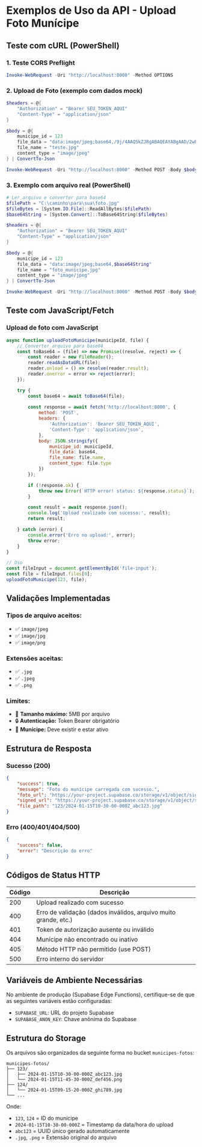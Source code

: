 # Exemplos de Uso da API - Upload Foto Munícipe

## Teste com cURL (PowerShell)

### 1. Teste CORS Preflight
```powershell
Invoke-WebRequest -Uri "http://localhost:8000" -Method OPTIONS
```

### 2. Upload de Foto (exemplo com dados mock)
```powershell
$headers = @{
    "Authorization" = "Bearer SEU_TOKEN_AQUI"
    "Content-Type" = "application/json"
}

$body = @{
    municipe_id = 123
    file_data = "data:image/jpeg;base64,/9j/4AAQSkZJRgABAQEAYABgAAD/2wBDAAYEBQYFBAYGBQYHBwYIChAKCgkJChQODwwQFxQYGBcUFhYaHSUfGhsjHBYWICwgIyYnKSopGR8tMC0oMCUoKSj/2wBDAQcHBwoIChMKChMoGhYaKCgoKCgoKCgoKCgoKCgoKCgoKCgoKCgoKCgoKCgoKCgoKCgoKCgoKCgoKCgoKCgoKCj/wAARCAABAAEDASIAAhEBAxEB/8QAFQABAQAAAAAAAAAAAAAAAAAAAAv/xAAUEAEAAAAAAAAAAAAAAAAAAAAA/8QAFQEBAQAAAAAAAAAAAAAAAAAAAAX/xAAUEQEAAAAAAAAAAAAAAAAAAAAA/9oADAMBAAIRAxEAPwCdABmX/9k="
    file_name = "teste.jpg"
    content_type = "image/jpeg"
} | ConvertTo-Json

Invoke-WebRequest -Uri "http://localhost:8000" -Method POST -Body $body -Headers $headers
```

### 3. Exemplo com arquivo real (PowerShell)
```powershell
# Ler arquivo e converter para base64
$filePath = "C:\caminho\para\sua\foto.jpg"
$fileBytes = [System.IO.File]::ReadAllBytes($filePath)
$base64String = [System.Convert]::ToBase64String($fileBytes)

$headers = @{
    "Authorization" = "Bearer SEU_TOKEN_AQUI"
    "Content-Type" = "application/json"
}

$body = @{
    municipe_id = 123
    file_data = "data:image/jpeg;base64,$base64String"
    file_name = "foto_municipe.jpg"
    content_type = "image/jpeg"
} | ConvertTo-Json

Invoke-WebRequest -Uri "http://localhost:8000" -Method POST -Body $body -Headers $headers
```

## Teste com JavaScript/Fetch

### Upload de foto com JavaScript
```javascript
async function uploadFotoMunicipe(municipeId, file) {
    // Converter arquivo para base64
    const toBase64 = (file) => new Promise((resolve, reject) => {
        const reader = new FileReader();
        reader.readAsDataURL(file);
        reader.onload = () => resolve(reader.result);
        reader.onerror = error => reject(error);
    });

    try {
        const base64 = await toBase64(file);
        
        const response = await fetch('http://localhost:8000', {
            method: 'POST',
            headers: {
                'Authorization': 'Bearer SEU_TOKEN_AQUI',
                'Content-Type': 'application/json',
            },
            body: JSON.stringify({
                municipe_id: municipeId,
                file_data: base64,
                file_name: file.name,
                content_type: file.type
            })
        });

        if (!response.ok) {
            throw new Error(`HTTP error! status: ${response.status}`);
        }

        const result = await response.json();
        console.log('Upload realizado com sucesso:', result);
        return result;

    } catch (error) {
        console.error('Erro no upload:', error);
        throw error;
    }
}

// Uso
const fileInput = document.getElementById('file-input');
const file = fileInput.files[0];
uploadFotoMunicipe(123, file);
```

## Validações Implementadas

### Tipos de arquivo aceitos:
- ✅ `image/jpeg`
- ✅ `image/jpg` 
- ✅ `image/png`

### Extensões aceitas:
- ✅ `.jpg`
- ✅ `.jpeg`
- ✅ `.png`

### Limites:
- 📏 **Tamanho máximo:** 5MB por arquivo
- 🔒 **Autenticação:** Token Bearer obrigatório
- 👤 **Munícipe:** Deve existir e estar ativo

## Estrutura de Resposta

### Sucesso (200)
```json
{
    "success": true,
    "message": "Foto do munícipe carregada com sucesso.",
    "foto_url": "https://your-project.supabase.co/storage/v1/object/sign/municipes-fotos/123/2024-01-15T10-30-00-000Z_abc123.jpg?token=...",
    "signed_url": "https://your-project.supabase.co/storage/v1/object/sign/municipes-fotos/123/2024-01-15T10-30-00-000Z_abc123.jpg?token=...",
    "file_path": "123/2024-01-15T10-30-00-000Z_abc123.jpg"
}
```

### Erro (400/401/404/500)
```json
{
    "success": false,
    "error": "Descrição do erro"
}
```

## Códigos de Status HTTP

| Código | Descrição |
|--------|-----------|
| 200 | Upload realizado com sucesso |
| 400 | Erro de validação (dados inválidos, arquivo muito grande, etc.) |
| 401 | Token de autorização ausente ou inválido |
| 404 | Munícipe não encontrado ou inativo |
| 405 | Método HTTP não permitido (use POST) |
| 500 | Erro interno do servidor |

## Variáveis de Ambiente Necessárias

No ambiente de produção (Supabase Edge Functions), certifique-se de que as seguintes variáveis estão configuradas:

- `SUPABASE_URL`: URL do projeto Supabase
- `SUPABASE_ANON_KEY`: Chave anônima do Supabase

## Estrutura do Storage

Os arquivos são organizados da seguinte forma no bucket `municipes-fotos`:

```
municipes-fotos/
├── 123/
│   ├── 2024-01-15T10-30-00-000Z_abc123.jpg
│   └── 2024-01-15T11-45-30-000Z_def456.png
├── 124/
│   └── 2024-01-15T09-15-20-000Z_ghi789.jpg
└── ...
```

Onde:
- `123`, `124` = ID do munícipe
- `2024-01-15T10-30-00-000Z` = Timestamp da data/hora do upload
- `abc123` = UUID único gerado automaticamente
- `.jpg`, `.png` = Extensão original do arquivo
